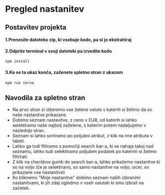 # Pregled nastanitev

## Postavitev projekta


#### 1.Prenesite datoteko zip, ki vsebuje kodo, pa si jo ekstrahiraj


#### 2.Odprite terminal v svoji datoteki pa izvedite kodo 
```
npm install
```

#### 3.Ko se ta ukaz konča, zaženete spletno stran z ukazom
```
npm run serve
```


## Navodila za spletno stran
- Na prvo stran si izberemo vse želene valute v katerih si želimo da so naše nastanitve prikazane.
- Dobimo seznam nastavitve, z ceno v EUR, od katerih si lahko selektiramo naše najbolj zaželene, s katerim potem nadaljujemo v naslednjo stran.
- Seznam si lahko sortiramo po poljubni atribut, z klik na ime atributa v tabeli.
- Lahko ga tudi filtiramo s pomočiji search bar-a, ki se nahaja takoj nad seznamu, lahko tudi selektiramo poljuben podatek po katerim si želimo filtrirati.
- Z klik na checkbox gumb do search bar-a, lahko prikažemo nastanitve ki so na voljo (če je selektirano, so samo nastanitve na voljo, sicer, so prikazane vse nastanitve)
- Ko kliknemo "Moje nastanitve" dobimo seznam naših izbranimi nastanitvami, ki jih zdaj ogledmo v vseh valutah ki smo izbrali na začetek.
